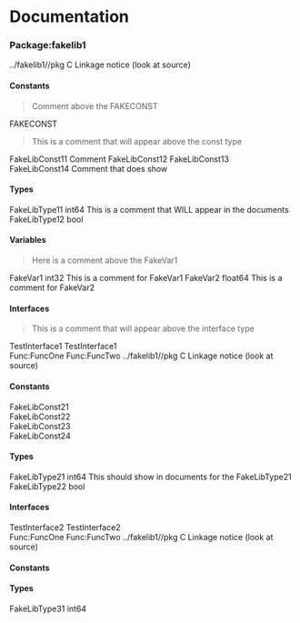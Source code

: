 # Documentation
### Package:fakelib1
../fakelib1//pkg
C Linkage notice (look at source)
#### Constants
> Comment above the FAKECONST

   FAKECONST   
>  This is a comment that will appear above the const type

   FakeLibConst11    Comment
   FakeLibConst12
   FakeLibConst13   
   FakeLibConst14   Comment that does show
#### Types
   FakeLibType11    int64    This is a comment that WILL appear in the documents
   FakeLibType12    bool
#### Variables
> Here is a comment above the FakeVar1

   FakeVar1    int32   This is a comment for FakeVar1
   FakeVar2    float64   This is a comment for FakeVar2
#### Interfaces
>  This is a comment that will appear above the interface type

TestInterface1
   TestInterface1   
    Func:FuncOne
    Func:FuncTwo
../fakelib1//pkg
C Linkage notice (look at source)
#### Constants
   FakeLibConst21   
   FakeLibConst22   
   FakeLibConst23   
   FakeLibConst24   
#### Types
   FakeLibType21    int64   This should show in documents for the FakeLibType21
   FakeLibType22    bool
#### Interfaces
TestInterface2
   TestInterface2   
    Func:FuncOne
    Func:FuncTwo
../fakelib1//pkg
C Linkage notice (look at source)
#### Constants
#### Types
   FakeLibType31    int64   
